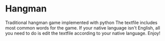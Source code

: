 # Hangman
Traditional hangman game implemented with python
The textfile includes most common words for the game. If your native language isn't English, all you need to do is edit the textfile according to your native language.
Enjoy!
